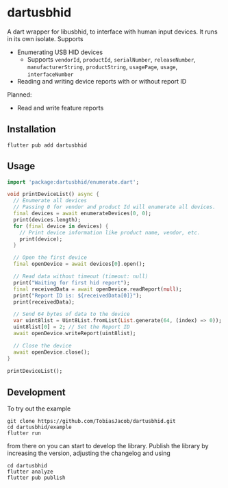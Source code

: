 # dartusbhid

A dart wrapper for libusbhid, to interface with human input devices. It runs in its own isolate. Supports

* Enumerating USB HID devices
  * Supports `vendorId`, `productId`, `serialNumber`, `releaseNumber`, `manufacturerString`, `productString`, `usagePage`, `usage`, `interfaceNumber`
* Reading and writing device reports with or without report ID

Planned:

* Read and write feature reports

## Installation

```console
flutter pub add dartusbhid
```

## Usage

```dart
import 'package:dartusbhid/enumerate.dart';

void printDeviceList() async {
  // Enumerate all devices
  // Passing 0 for vendor and product Id will enumerate all devices.
  final devices = await enumerateDevices(0, 0);
  print(devices.length);
  for (final device in devices) {
    // Print device information like product name, vendor, etc.
    print(device);
  }

  // Open the first device
  final openDevice = await devices[0].open();

  // Read data without timeout (timeout: null)
  print("Waiting for first hid report");
  final receivedData = await openDevice.readReport(null);
  print("Report ID is: ${receivedData[0]}");
  print(receivedData);

  // Send 64 bytes of data to the device
  var uint8list = Uint8List.fromList(List.generate(64, (index) => 0));
  uint8list[0] = 2; // Set the Report ID
  await openDevice.writeReport(uint8list);

  // Close the device
  await openDevice.close();
}

printDeviceList();
```

## Development

To try out the example

```console
git clone https://github.com/TobiasJacob/dartusbhid.git
cd dartusbhid/example
flutter run
```

from there on you can start to develop the library. Publish the library by increasing the version, adjusting the changelog and using

```console
cd dartusbhid
flutter analyze
flutter pub publish
```
